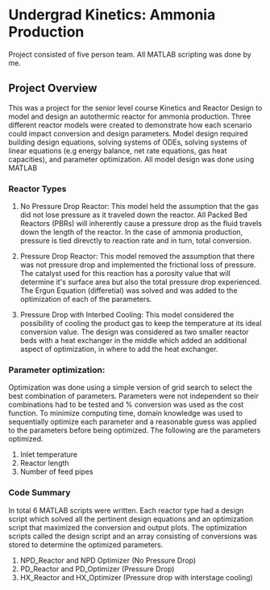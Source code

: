 # Undergrad Kinetics: Ammonia Production
Project consisted of five person team. All MATLAB scripting was done by me.

## Project Overview
This was a project for the senior level course Kinetics and Reactor Design to model and design an autothermic reactor for ammonia production. Three different reactor models were created to demonstrate how each scenario could impact conversion and design parameters. Model design required building design equations, solving systems of ODEs, solving systems of linear equations (e.g energy balance, net rate equations, gas heat capacities), and parameter optimization. All model design was done using MATLAB

### Reactor Types
1. No Pressure Drop Reactor: This model held the assumption that the gas did not lose pressure as it traveled down the reactor. All Packed Bed Reactors (PBRs) will inherently cause a pressure drop as the fluid travels down the length of the reactor. In the case of ammonia production, pressure is tied direvctly to reaction rate and in turn, total conversion. 

2. Pressure Drop Reactor: This model removed the assumption that there was not pressure drop and implemented the frictional loss of pressure. The catalyst used for this reaction has a porosity value that will determine it's surface area but also the total pressure drop experienced. The Ergun Equation (differetial) was solved and was added to the optimization of each of the parameters. 

3. Pressure Drop with Interbed Cooling: This model considered the possibility of cooling the product gas to keep the temperature at its ideal conversion value. The design was considered as two smaller reactor beds with a heat exchanger in the middle which added an additional aspect of optimization, in where to add the heat exchanger. 

### Parameter optimization:
Optimization was done using a simple version of grid search to select the best combination of parameters. Parameters were not independent so their combinations had to be tested and % conversion was used as the cost function. To minimize computing time, domain knowledge was used to sequentially optimize each parameter and a reasonable guess was applied to the parameters before being optimized. The following are the parameters optimized.
1. Inlet temperature
2. Reactor length
3. Number of feed pipes

### Code Summary
In total 6 MATLAB scripts were written. Each reactor type had a design script which solved all the pertinent design equations and an optimization script that maximized the conversion and output plots. The optimization scripts called the design script and an array consisting of conversions was stored to determine the optimized parameters. 

1. NPD_Reactor and NPD Optimizer (No Pressure Drop)
2. PD_Reactor and PD_Optimizer (Pressure Drop)
3. HX_Reactor and HX_Optimizer (Pressure drop with interstage cooling)
